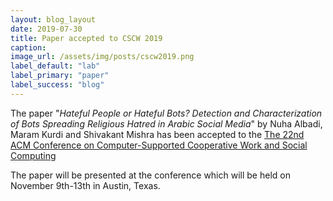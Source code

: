 ```yaml
---
layout: blog_layout
date: 2019-07-30
title: Paper accepted to CSCW 2019
caption:
image_url: /assets/img/posts/cscw2019.png
label_default: "lab" 
label_primary: "paper"
label_success: "blog"
---
```


The paper "<i>Hateful People or Hateful Bots? Detection and Characterization of Bots Spreading Religious Hatred in Arabic Social Media</i>" by Nuha Albadi, Maram Kurdi and Shivakant Mishra has been accepted to the
[The 22nd ACM Conference on Computer-Supported Cooperative Work and Social Computing](http://cscw.acm.org/2019/) 

The paper will be presented at the conference which will be held on November 9th-13th in Austin, Texas.
